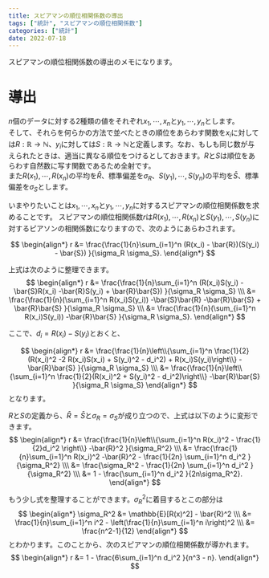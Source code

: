 ```yaml
---
title: スピアマンの順位相関係数の導出
tags: ["統計", "スピアマンの順位相関係数"] 
categories: ["統計"]
date: 2022-07-18
---
```


スピアマンの順位相関係数の導出のメモになります。

# 導出
$n$個のデータに対する2種類の値をそれぞれ$x_1,\cdots,x_n$と$y_1,\cdots,y_n$とします。  
そして、それらを何らかの方法で並べたときの順位をあらわす関数を$x_i$に対しては$R: \mathbb{R} \rightarrow \mathbb{N}$、$y_i$に対しては$S: \mathbb{R} \rightarrow \mathbb{N}$と定義します。なお、もしも同じ数が与えられたときは、適当に異なる順位をつけるとしておきます。$R$と$S$は順位をあらわす自然数に写す関数であるため全射です。  
また$R(x_1),\cdots,R(x_n)$の平均を$\bar{R}$、標準偏差を$\sigma_R$、$S(y_1),\cdots,S(y_n)$の平均を$\bar{S}$、標準偏差を$\sigma_S$とします。

いまやりたいことは$x_1,\cdots, x_n$と$y_1,\cdots, y_n$に対するスピアマンの順位相関係数を求めることです。
スピアマンの順位相関係数$r$は$R(x_1),\cdots, R(x_n)$と$S(y_1),\cdots, S(y_n)$に対するピアソンの相関係数になりますので、次のようにあらわされます。

$$
\begin{align*}
r &= \frac{\frac{1}{n}\sum_{i=1}^n (R(x_i) - \bar{R})(S(y_i) - \bar{S}) }{\sigma_R \sigma_S}.
\end{align*}
$$

上式は次のように整理できます。
$$
\begin{align*}
r &= \frac{\frac{1}{n}\sum_{i=1}^n (R(x_i)S(y_i) -\bar{S}R(x_i) -\bar{R}S(y_i) + \bar{R}\bar{S}) }{\sigma_R \sigma_S} \\\
&= \frac{\frac{1}{n}(\sum_{i=1}^n R(x_i)S(y_i)) -\bar{S}\bar{R} -\bar{R}\bar{S} + \bar{R}\bar{S} }{\sigma_R \sigma_S} \\\
&= \frac{\frac{1}{n}(\sum_{i=1}^n R(x_i)S(y_i)) -\bar{R}\bar{S}  }{\sigma_R \sigma_S}.
\end{align*}
$$

ここで、$d_i= R(x_i) - S(y_i)$とおくと、

$$
\begin{align*}
r &= \frac{\frac{1}{n}\left\\{\sum_{i=1}^n \frac{1}{2}(R(x_i)^2 -2 R(x_i)S(x_i) + S(y_i)^2 - d_i^2) + R(x_i)S(y_i)\right\\} -\bar{R}\bar{S}  }{\sigma_R \sigma_S}  \\\
&= \frac{\frac{1}{n}\left\\{\sum_{i=1}^n \frac{1}{2}(R(x_i)^2 + S(y_i)^2 - d_i^2)\right\\} -\bar{R}\bar{S}  }{\sigma_R \sigma_S} 
\end{align*}
$$
となります。

$R$と$S$の定義から、$\bar{R}=\bar{S}$と$\sigma_R = \sigma_S$が成り立つので、上式は以下のように変形できます。
$$
\begin{align*}
r &= \frac{\frac{1}{n}\left\\{\sum_{i=1}^n R(x_i)^2 - \frac{1}{2}d_i^2 \right\\} -\bar{R}^2  }{\sigma_R^2}  \\\
&= \frac{\frac{1}{n}\sum_{i=1}^n R(x_i)^2  -\bar{R}^2 - \frac{1}{2n} \sum_{i=1}^n d_i^2  }{\sigma_R^2}  \\\
&= \frac{\sigma_R^2 - \frac{1}{2n} \sum_{i=1}^n d_i^2  }{\sigma_R^2}  \\\
&= 1 - \frac{\sum_{i=1}^n d_i^2  }{2n\sigma_R^2}.
\end{align*}
$$

もう少し式を整理することができます。$\sigma_R^2$に着目するとこの部分は
$$
\begin{align*}
\sigma_R^2 &= \mathbb{E}[R(x)^2] - \bar{R}^2 \\\
&= \frac{1}{n}\sum_{i=1}^n i^2 - \left(\frac{1}{n}\sum_{i=1}^n i\right)^2 \\\
&= \frac{n^2-1}{12}
\end{align*}
$$
とわかります。このことから、次のスピアマンの順位相関係数が導かれます。
$$
\begin{align*}
r &= 1 - \frac{6\sum_{i=1}^n d_i^2  }{n^3 - n}.
\end{align*}
$$
